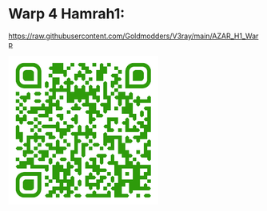 <h1>Warp 4 Hamrah1:</h1>

https://raw.githubusercontent.com/Goldmodders/V3ray/main/AZAR_H1_Warp
<div>
<img loading="QR" src="/AZAR_H1_Warpqr.png" width="300" height="300" alt="QR">
